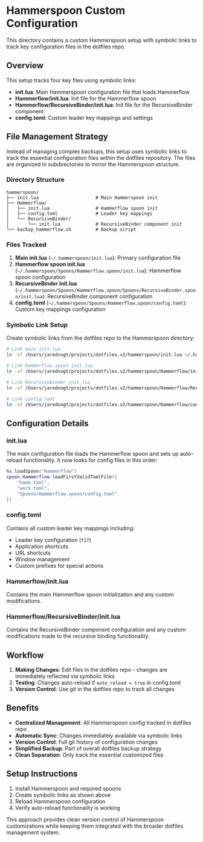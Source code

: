 # Hammerspoon Custom Configuration

This directory contains a custom Hammerspoon setup with symbolic links to track key configuration files in the dotfiles repo.

## Overview

This setup tracks four key files using symbolic links:
- **init.lua**: Main Hammerspoon configuration file that loads Hammerflow
- **Hammerflow/init.lua**: Init file for the Hammerflow spoon
- **Hammerflow/RecursiveBinder/init.lua**: Init file for the RecursiveBinder component
- **config.toml**: Custom leader key mappings and settings

## File Management Strategy

Instead of managing complex backups, this setup uses symbolic links to track the essential configuration files within the dotfiles repository. The files are organized in subdirectories to mirror the Hammerspoon structure.

### Directory Structure

```
hammerspoon/
├── init.lua                     # Main Hammerspoon init
├── Hammerflow/
│   ├── init.lua                 # Hammerflow spoon init
│   ├── config.toml              # Leader key mappings
│   └── RecursiveBinder/
│       └── init.lua             # RecursiveBinder component init
└── backup_hammerflow.sh         # Backup script
```

### Files Tracked

1. **Main init.lua** (`~/.hammerspoon/init.lua`): Primary configuration file
2. **Hammerflow spoon init.lua** (`~/.hammerspoon/Spoons/Hammerflow.spoon/init.lua`): Hammerflow spoon configuration
3. **RecursiveBinder init.lua** (`~/.hammerspoon/Spoons/Hammerflow.spoon/Spoons/RecursiveBinder.spoon/init.lua`): RecursiveBinder component configuration
4. **config.toml** (`~/.hammerspoon/Spoons/Hammerflow.spoon/config.toml`): Custom key mappings configuration

### Symbolic Link Setup

Create symbolic links from the dotfiles repo to the Hammerspoon directory:

```bash
# Link main init.lua
ln -sf /Users/jaredvogt/projects/dotfiles.v2/hammerspoon/init.lua ~/.hammerspoon/init.lua

# Link Hammerflow spoon init.lua
ln -sf /Users/jaredvogt/projects/dotfiles.v2/hammerspoon/Hammerflow/init.lua ~/.hammerspoon/Spoons/Hammerflow.spoon/init.lua

# Link RecursiveBinder init.lua
ln -sf /Users/jaredvogt/projects/dotfiles.v2/hammerspoon/Hammerflow/RecursiveBinder/init.lua ~/.hammerspoon/Spoons/Hammerflow.spoon/Spoons/RecursiveBinder.spoon/init.lua

# Link config.toml
ln -sf /Users/jaredvogt/projects/dotfiles.v2/hammerspoon/Hammerflow/config.toml ~/.hammerspoon/Spoons/Hammerflow.spoon/config.toml
```

## Configuration Details

### init.lua
The main configuration file loads the Hammerflow spoon and sets up auto-reload functionality. It now looks for config files in this order:

```lua
hs.loadSpoon("Hammerflow")
spoon.Hammerflow.loadFirstValidTomlFile({
    "home.toml",
    "work.toml", 
    "Spoons/Hammerflow.spoon/config.toml"
})
```

### config.toml
Contains all custom leader key mappings including:
- Leader key configuration (`f17`)
- Application shortcuts
- URL shortcuts  
- Window management
- Custom prefixes for special actions

### Hammerflow/init.lua
Contains the main Hammerflow spoon initialization and any custom modifications.

### Hammerflow/RecursiveBinder/init.lua
Contains the RecursiveBinder component configuration and any custom modifications made to the recursive binding functionality.

## Workflow

1. **Making Changes**: Edit files in the dotfiles repo - changes are immediately reflected via symbolic links
2. **Testing**: Changes auto-reload if `auto_reload = true` in config.toml
3. **Version Control**: Use git in the dotfiles repo to track all changes

## Benefits

- **Centralized Management**: All Hammerspoon config tracked in dotfiles repo
- **Automatic Sync**: Changes immediately available via symbolic links
- **Version Control**: Full git history of configuration changes
- **Simplified Backup**: Part of overall dotfiles backup strategy
- **Clean Separation**: Only track the essential customized files

## Setup Instructions

1. Install Hammerspoon and required spoons
2. Create symbolic links as shown above
3. Reload Hammerspoon configuration
4. Verify auto-reload functionality is working

This approach provides clean version control of Hammerspoon customizations while keeping them integrated with the broader dotfiles management system.